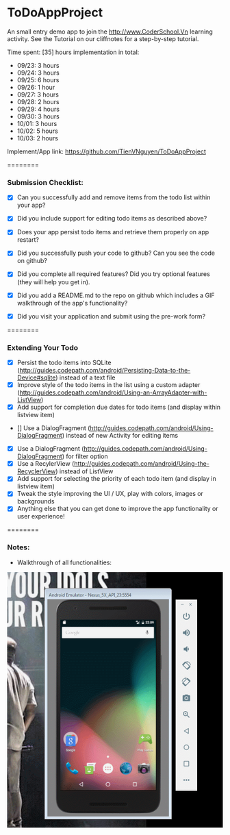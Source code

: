 ToDoAppProject
========

An small entry demo app to join the http://www.CoderSchool.Vn learning activity. See the Tutorial on our cliffnotes for a step-by-step tutorial.

Time spent: [35] hours implementation in total:
- 09/23: 3 hours
- 09/24: 3 hours
- 09/25: 6 hours
- 09/26: 1 hour
- 09/27: 3 hours
- 09/28: 2 hours
- 09/29: 4 hours
- 09/30: 3 hours
- 10/01: 3 hours
- 10/02: 5 hours
- 10/03: 2 hours

Implement/App link: https://github.com/TienVNguyen/ToDoAppProject

========
### Submission Checklist:
* [x] Can you successfully add and remove items from the todo list within your app?
* [x] Did you include support for editing todo items as described above?
* [x] Does your app persist todo items and retrieve them properly on app restart?
* [x] Did you successfully push your code to github? Can you see the code on github?
* [x] Did you complete all required features? Did you try optional features (they will help you get in).
* [x] Did you add a README.md to the repo on github which includes a GIF walkthrough of the app's functionality?
* [x] Did you visit your application and submit using the pre-work form?


========
### Extending Your Todo
* [x] Persist the todo items into SQLite (http://guides.codepath.com/android/Persisting-Data-to-the-Device#sqlite) instead of a text file
* [x] Improve style of the todo items in the list using a custom adapter (http://guides.codepath.com/android/Using-an-ArrayAdapter-with-ListView)
* [x] Add support for completion due dates for todo items (and display within listview item)
* [] Use a DialogFragment (http://guides.codepath.com/android/Using-DialogFragment) instead of new Activity for editing items
* [x] Use a DialogFragment (http://guides.codepath.com/android/Using-DialogFragment) for filter option
* [x] Use a RecylerView (http://guides.codepath.com/android/Using-the-RecyclerView) instead of ListView
* [x] Add support for selecting the priority of each todo item (and display in listview item)
* [x] Tweak the style improving the UI / UX, play with colors, images or backgrounds
* [x] Anything else that you can get done to improve the app functionality or user experience!

========
### Notes:
- Walkthrough of all functionalities:

![Video Walkthrough](to_do_app_project.gif)
